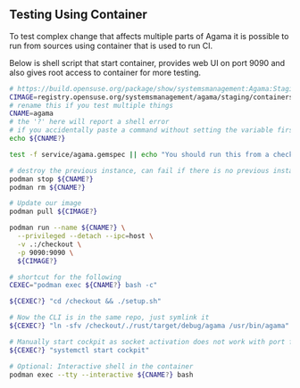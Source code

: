 ## Testing Using Container

To test complex change that affects multiple parts of Agama it is possible to
run from sources using container that is used to run CI.

Below is shell script that start container, provides web UI on port 9090 and
also gives root access to container for more testing.

```sh
# https://build.opensuse.org/package/show/systemsmanagement:Agama:Staging/agama-testing
CIMAGE=registry.opensuse.org/systemsmanagement/agama/staging/containers/opensuse/agama-testing:latest
# rename this if you test multiple things
CNAME=agama
# the '?' here will report a shell error
# if you accidentally paste a command without setting the variable first
echo ${CNAME?}

test -f service/agama.gemspec || echo "You should run this from a checkout of agama"

# destroy the previous instance, can fail if there is no previous instance
podman stop ${CNAME?}
podman rm ${CNAME?}

# Update our image
podman pull ${CIMAGE?}

podman run --name ${CNAME?} \
  --privileged --detach --ipc=host \
  -v .:/checkout \
  -p 9090:9090 \
  ${CIMAGE?}

# shortcut for the following
CEXEC="podman exec ${CNAME?} bash -c"

${CEXEC?} "cd /checkout && ./setup.sh"

# Now the CLI is in the same repo, just symlink it
${CEXEC?} "ln -sfv /checkout/./rust/target/debug/agama /usr/bin/agama"

# Manually start cockpit as socket activation does not work with port forwarding
${CEXEC?} "systemctl start cockpit"

# Optional: Interactive shell in the container
podman exec --tty --interactive ${CNAME?} bash

```
